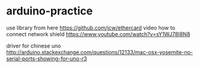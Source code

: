 # arduino-practice

use library from here https://github.com/jcw/ethercard
video how to connect network shield https://www.youtube.com/watch?v=sY1WJ78l8N8

driver for chinese uno
http://arduino.stackexchange.com/questions/12133/mac-osx-yosemite-no-serial-ports-showing-for-uno-r3
